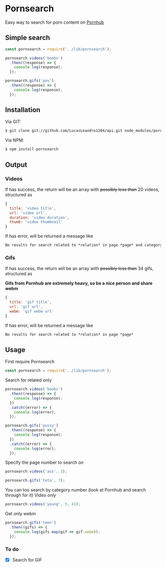 # Pornsearch

Easy way to search for porn content on [Pornhub](http://pornhub.com/)
  
## Simple search

```js
const pornsearch = require('../lib/pornsearch');

pornsearch.videos('boobs')
  .then((response) => {
    console.log(response);
  });

pornsearch.gifs('pov')
  .then((response) => {
    console.log(response);
  });
```

## Installation

Via GIT:
```bash
$ git clone git://github.com/LucasLeandro1204/api.git node_modules/pornsearch
```
Via NPM:
```bash
$ npm install pornsearch
```

## Output

### Videos
If has success, the return will be an array with ~~possibly less than~~ 20 videos, structured as
```js
{
  title: 'video title',
  url: 'video url',
  duration: 'video duration',
  thumb: 'video thumbnail'
}
```
If has error, will be returned a message like
```Markdown
No results for search related to *relation* in page *page* and category number *number*
```

### Gifs

If has success, the return will be an array with ~~possibly less than~~ 34 gifs, structured as

__Gifs from Pornhub are extremely heavy, so be a nice person and share webm__
```js
{
  title: 'gif title',
  url: 'gif url',
  webm: 'gif webm url'
}
```
If has error, will be returned a message like
```Markdown
No results for search related to *relation* in page *page*
```

## Usage

First require Pornsearch
```js
const pornsearch = require('../lib/pornsearch');
```
Search for related only

```js
pornsearch.videos('boobs')
  .then((response) => {
    console.log(response);
  })
  .catch((error) => {
    console.log(error);
  });

pornsearch.gifs('pussy')
  .then((response) => {
    console.log(response);
  })
  .catch((error) => {
    console.log(error);
  });
```
Specify the page number to search on

```js
pornsearch.videos('ass', 3);

pornsearch.gifs('teta', 7);
```
You can too search by category number (look at Pornhub and search through for it) *Video only*

```js
pornsearch.videos('young', 5, 41);
```

Get only webm
```js
pornsearch.gifs('teen')
  .then((gifs) => {
    console.log(gifs.map(gif => gif.webm));
  });
```

### To do

- [X] Search for GIF